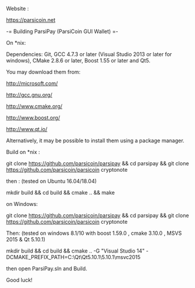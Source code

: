Website :

https://parsicoin.net

-= Building ParsiPay (ParsiCoin GUI Wallet) =-

On *nix:

Dependencies: Git, GCC 4.7.3 or later (Visual Studio 2013 or later for windows), CMake 2.8.6 or later, Boost 1.55 or later and Qt5.

You may download them from:

http://microsoft.com/

http://gcc.gnu.org/

http://www.cmake.org/

http://www.boost.org/

http://www.qt.io/

Alternatively, it may be possible to install them using a package manager.

Build on *nix :

git clone https://github.com/parsicoin/parsipay && cd parsipay && git clone https://github.com/parsicoin/parsicoin cryptonote

then : (tested on Ubuntu 16.04/18.04)

mkdir build && cd build && cmake .. && make

on Windows:

git clone https://github.com/parsicoin/parsipay && cd parsipay && git clone https://github.com/parsicoin/parsicoin cryptonote

Then: (tested on windows 8.1/10 with boost 1.59.0 , cmake 3.10.0 , MSVS 2015 & Qt 5.10.1)

mkdir build && cd build && cmake .. -G "Visual Studio 14" -DCMAKE_PREFIX_PATH=C:\Qt\Qt5.10.1\5.10.1\msvc2015

then open ParsiPay.sln and Build.

Good luck!
